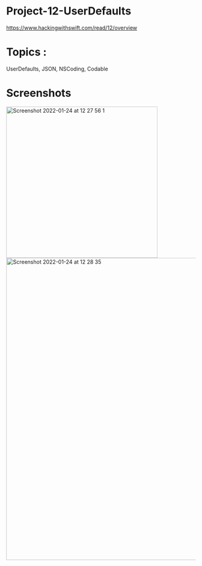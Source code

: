 # Project-12-UserDefaults

https://www.hackingwithswift.com/read/12/overview

# Topics :
UserDefaults, JSON, NSCoding, Codable

# Screenshots 

<img width="402" alt="Screenshot 2022-01-24 at 12 27 56 1" src="https://user-images.githubusercontent.com/79315087/152743126-f3bc5f0e-b8f6-4ae7-aa3e-5a3439e1886f.png">
<img width="803" alt="Screenshot 2022-01-24 at 12 28 35" src="https://user-images.githubusercontent.com/79315087/152743131-dece0263-a459-433a-a7ef-58641ba0515b.png">

